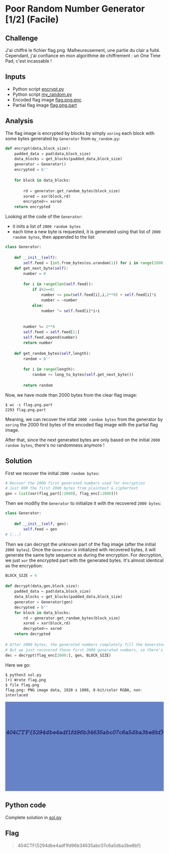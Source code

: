 # Poor Random Number Generator [1/2] (Facile)

## Challenge
J'ai chiffré le fichier flag.png. Malheureusement, une partie du clair a fuité. Cependant, j'ai confiance en mon algorithme de chiffrement : un One Time Pad, c'est incassable !

## Inputs
- Python script [encrypt.py](./encrypt.py)
- Python script [my_random.py](./my_random.py)
- Encoded flag image [flag.png.enc](./flag.png.flag)
- Partial flag image [flag.png.part](./flag.png.part)

## Analysis
The flag image is encrypted by blocks by simply `xoring` each block with some bytes generated by `Generator` from `my_random.py`:

```python
def encrypt(data,block_size):
	padded_data = pad(data,block_size)
	data_blocks = get_blocks(padded_data,block_size)
	generator = Generator()
	encrypted = b''

	for block in data_blocks:

		rd = generator.get_random_bytes(block_size)
		xored = xor(block,rd)
		encrypted+= xored
	return encrypted
```

Looking at the code of the `Generator`:
- it inits a list of `2000 random bytes`
- each time a new byte is requested, it is generated using that list of `2000 random bytes`, then appended to the list:

```python
class Generator:

	def __init__(self):
		self.feed = [int.from_bytes(os.urandom(1)) for i in range(2000)]
	def get_next_byte(self):
		number = 0

		for i in range(len(self.feed)):
			if i%2==0:
				number += pow(self.feed[i],i,2**8) + self.feed[i]*i
				number = ~number
			else:
				number ^= self.feed[i]*i+i


		number %= 2**8
		self.feed = self.feed[1:]
		self.feed.append(number)
		return number

	def get_random_bytes(self,length):
		random = b''

		for i in range(length):
			random += long_to_bytes(self.get_next_byte())

		return random
```

Now, we have mode than 2000 bytes from the clear flag image:

```console
$ wc -c flag.png.part
2293 flag.png.part
```

Meaning, we can recover the intial `2000 random bytes` from the generator by `xoring` the 2000 first bytes of the encoded flag image with the partial flag image.

After that, since the next generated bytes are only based on the initial `2000 random bytes`, there's no randomness anymore !

## Solution
First we recover the initial `2000 random bytes`:

```python
# Recover the 2000 first generated numbers used for encryption
# Just XOR the first 2000 bytes from plaintext & ciphertext
gen = list(xor(flag_part[:2000], flag_enc[:2000]))
```

Then we modifiy the `Generator` to initialize it with the recovered `2000 bytes`:

```python
class Generator:

	def __init__(self, gen):
		self.feed = gen
# (...)
```

Then we can decrypt the unknown part of the flag image (after the initial `2000 bytes`). Once the `Generator` is initialized with recovered bytes, it will generate the same byte sequence as during the encryption. For decryption, we just `xor` the encrypted part with the generated bytes. It's almost identical as the encryption:

```python
BLOCK_SIZE = 4

def decrypt(data,gen,block_size):
    padded_data = pad(data,block_size)
    data_blocks = get_blocks(padded_data,block_size)
    generator = Generator(gen)
    decrypted = b''
    for block in data_blocks:
        rd = generator.get_random_bytes(block_size)
        xored = xor(block,rd)
        decrypted+= xored
    return decrypted

# After 2000 bytes, the generated numbers completely fill the Generator feed
# But we just recovered those first 2000 generated numbers, so there's no randomness anymore...
dec = decrypt(flag_enc[2000:], gen, BLOCK_SIZE)
```

Here we go:
```console
$ python3 sol.py
[+] Wrote flag.png
$ file flag.png
flag.png: PNG image data, 1920 x 1080, 8-bit/color RGBA, non-interlaced
```

![flag.png](./flag.png)

## Python code
Complete solution in [sol.py](./sol.py)

## Flag
> 404CTF{5294dbe4adf1fd96b34635abc07c6a5dba3be8bf}
